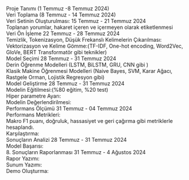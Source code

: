 Proje Tanımı (1 Temmuz -8 Temmuz 2024) <br>
Veri Toplama (8 Temmuz - 14 Temmuz 2024)<br>
Veri Setinin Oluşturulması: 15 Temmuz - 21 Temmuz 2024<br>
Toplanan yorumlar, hakaret içeren ve içermeyen olarak etiketlenmesi<br>
Veri Ön İşleme 22 Temmuz - 28 Temmuz 2024<br>
Temizlik, Tokenizasyon, Düşük Frekanslı Kelimelerin Çıkarılması:<br>
Vektorizasyon ve Kelime Gömme:(TF-IDF, One-hot encoding, Word2Vec, GloVe, BERT Transformatör gibi teknikler)<br>
Model Seçimi 28 Temmuz - 31 Temmuz 2024<br>
Derin Öğrenme Modelleri (LSTM, BiLSTM, GRU, CNN gibi )<br>
Klasik Makine Öğrenmesi Modelleri (Naive Bayes, SVM, Karar Ağacı, Rastgele Orman, Lojistik Regresyon gibi) <br>
Model Geliştirme 28 Temmuz - 31 Temmuz 2024<br>
Modelin Eğitilmesi:(%80 eğitim, %20 test)<br>
Hiper parametre Ayarı:<br>
Modelin Değerlendirilmesi:<br>
Performans Ölçümü 31 Temmuz - 04 Temmuz 2024<br>
Performans Metrikleri:<br>
Makro F1 puanı, doğruluk, hassasiyet ve geri çağırma gibi metriklerle hesaplandı.<br>
Karşılaştırma:<br>
Sonuçların Analizi 28 Temmuz - 31 Temmuz 2024<br>
Model Başarısı:<br>
8. Sonuçların Raporlanması 31 Temmuz - 4 Ağustos 2024<br>
Rapor Yazımı:<br>
Sunum Yazımı:<br>
Demo Oluşturma:<br>
